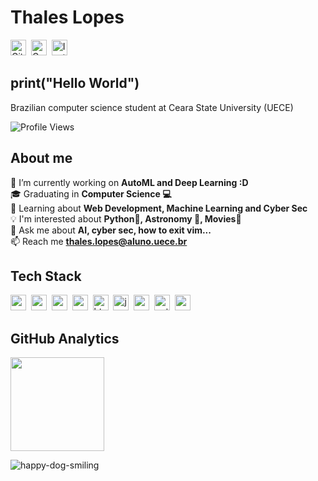 # Thales Lopes
<a href="https://www.github.com/Sartadd" target="_blank"><img src="https://img.shields.io/badge/Sartadd-100000?style=flat&logo=github&logoColor=white" alt="GitHub Badge" height="25"></a>&nbsp;
<a href="mailto:thales.lopes@aluno.uece.br@gmail.com" target="_blank"><img src="https://img.shields.io/badge/thales.lopes@aluno.uece.br-D14836?style=flat&logo=gmail&logoColor=white" alt="Gmail Badge" height="25"></a>&nbsp;
<a href="https://www.instagram.com/thales_mlopes" target="_blank"><img src="https://img.shields.io/badge/thales_mlopes-E4405F?style=flat&logo=instagram&logoColor=white" alt="Instagram Badge" height="25"></a>&nbsp;

## print("Hello World")
Brazilian computer science student at Ceara State University (UECE)

![Profile Views](https://komarev.com/ghpvc/?username=Sartadd&theme=default&color=blue&style=flat&label=Profile+Views)

## About me
🔭&nbsp;I’m currently working on **AutoML and Deep Learning :D**
<br/>🎓&nbsp;Graduating in **Computer Science 💻**
<br/>🌱&nbsp;Learning about **Web Development, Machine Learning and Cyber Sec**
<br/>💡&nbsp;I'm interested about **Python🐍, Astronomy 🌌, Movies🎥**
<br/>💬&nbsp;Ask me about **AI, cyber sec, how to exit vim...**
<br/>📫&nbsp;Reach me **thales.lopes@aluno.uece.br**

## Tech Stack
<img src="https://img.shields.io/badge/C-05122A?style=flat&logo=c" alt="c Badge" height="25">&nbsp;
<img src="https://img.shields.io/badge/Canva-05122A?style=flat&logo=canva" alt="canva Badge" height="25">&nbsp;
<img src="https://img.shields.io/badge/C++-05122A?style=flat&logo=c%2B%2B&" alt="c++ Badge" height="25">&nbsp;
<img src="https://img.shields.io/badge/Css3-05122A?style=flat&logo=css3" alt="css3 Badge" height="25">&nbsp;
<img src="https://img.shields.io/badge/Html5-05122A?style=flat&logo=html5" alt="html5 Badge" height="25">&nbsp;
<img src="https://img.shields.io/badge/Javascript-05122A?style=flat&logo=javascript" alt="javascript Badge" height="25">&nbsp;
<img src="https://img.shields.io/badge/Numpy-05122A?style=flat&logo=numpy" alt="numpy Badge" height="25">&nbsp;
<img src="https://img.shields.io/badge/Python-05122A?style=flat&logo=python" alt="python Badge" height="25">&nbsp;
<img src="https://img.shields.io/badge/R-05122A?style=flat&logo=r" alt="r Badge" height="25">&nbsp;

## GitHub Analytics
<div>
<img height="150em" src="https://github-readme-stats.vercel.app/api?username=Sartadd&theme=default&show_icons=true&count_private=true">
</div>

![happy-dog-smiling](https://user-images.githubusercontent.com/85114637/134243162-745fddf6-6de0-4f19-b37d-6712c07c03f1.gif) 

